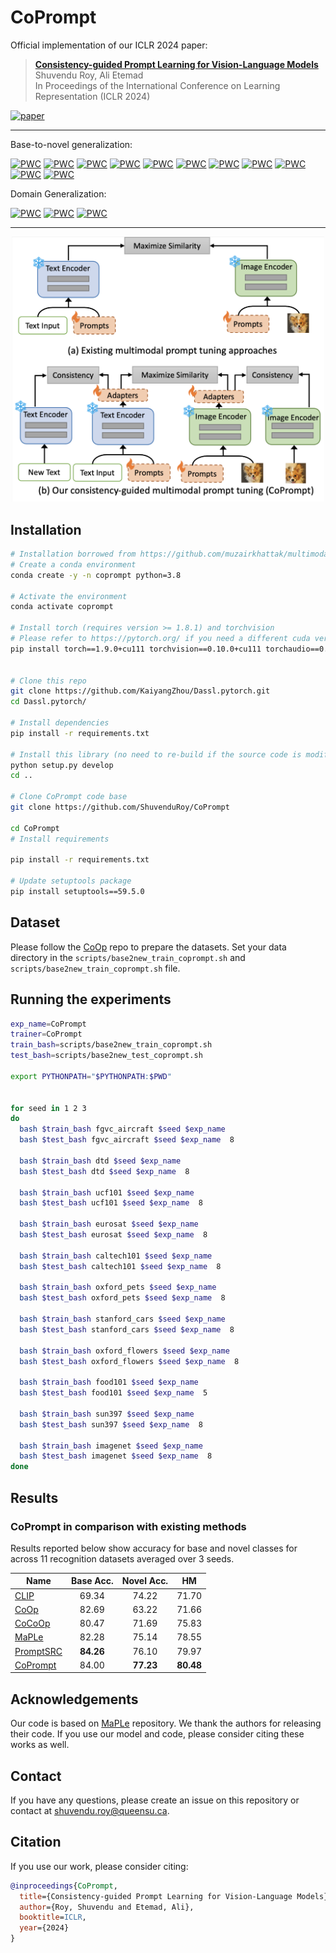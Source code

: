 # CoPrompt

Official implementation of our ICLR 2024 paper:

> [**Consistency-guided Prompt Learning for Vision-Language Models**](https://arxiv.org/abs/2306.01195) <br>
> Shuvendu Roy, Ali Etemad<br>
> In Proceedings of the International Conference on Learning Representation (ICLR 2024)

[![paper](https://img.shields.io/badge/arXiv-Paper-<COLOR>.svg)](https://arxiv.org/pdf/2306.01195.pdf)

<hr />

Base-to-novel generalization:

[![PWC](https://img.shields.io/endpoint.svg?url=https://paperswithcode.com/badge/consistency-guided-prompt-learning-for-vision/prompt-engineering-on-eurosat)](https://paperswithcode.com/sota/prompt-engineering-on-eurosat?p=consistency-guided-prompt-learning-for-vision)
[![PWC](https://img.shields.io/endpoint.svg?url=https://paperswithcode.com/badge/consistency-guided-prompt-learning-for-vision/prompt-engineering-on-dtd)](https://paperswithcode.com/sota/prompt-engineering-on-dtd?p=consistency-guided-prompt-learning-for-vision)
[![PWC](https://img.shields.io/endpoint.svg?url=https://paperswithcode.com/badge/consistency-guided-prompt-learning-for-vision/prompt-engineering-on-food-101)](https://paperswithcode.com/sota/prompt-engineering-on-food-101?p=consistency-guided-prompt-learning-for-vision)
[![PWC](https://img.shields.io/endpoint.svg?url=https://paperswithcode.com/badge/consistency-guided-prompt-learning-for-vision/prompt-engineering-on-oxford-iiit-pet-dataset)](https://paperswithcode.com/sota/prompt-engineering-on-oxford-iiit-pet-dataset?p=consistency-guided-prompt-learning-for-vision)
[![PWC](https://img.shields.io/endpoint.svg?url=https://paperswithcode.com/badge/consistency-guided-prompt-learning-for-vision/prompt-engineering-on-sun397)](https://paperswithcode.com/sota/prompt-engineering-on-sun397?p=consistency-guided-prompt-learning-for-vision)
[![PWC](https://img.shields.io/endpoint.svg?url=https://paperswithcode.com/badge/consistency-guided-prompt-learning-for-vision/prompt-engineering-on-caltech-101)](https://paperswithcode.com/sota/prompt-engineering-on-caltech-101?p=consistency-guided-prompt-learning-for-vision)
[![PWC](https://img.shields.io/endpoint.svg?url=https://paperswithcode.com/badge/consistency-guided-prompt-learning-for-vision/prompt-engineering-on-imagenet)](https://paperswithcode.com/sota/prompt-engineering-on-imagenet?p=consistency-guided-prompt-learning-for-vision)
[![PWC](https://img.shields.io/endpoint.svg?url=https://paperswithcode.com/badge/consistency-guided-prompt-learning-for-vision/prompt-engineering-on-stanford-cars-1)](https://paperswithcode.com/sota/prompt-engineering-on-stanford-cars-1?p=consistency-guided-prompt-learning-for-vision)
[![PWC](https://img.shields.io/endpoint.svg?url=https://paperswithcode.com/badge/consistency-guided-prompt-learning-for-vision/prompt-engineering-on-ucf101)](https://paperswithcode.com/sota/prompt-engineering-on-ucf101?p=consistency-guided-prompt-learning-for-vision)
[![PWC](https://img.shields.io/endpoint.svg?url=https://paperswithcode.com/badge/consistency-guided-prompt-learning-for-vision/prompt-engineering-on-fgvc-aircraft)](https://paperswithcode.com/sota/prompt-engineering-on-fgvc-aircraft?p=consistency-guided-prompt-learning-for-vision)
[![PWC](https://img.shields.io/endpoint.svg?url=https://paperswithcode.com/badge/consistency-guided-prompt-learning-for-vision/prompt-engineering-on-oxford-102-flower)](https://paperswithcode.com/sota/prompt-engineering-on-oxford-102-flower?p=consistency-guided-prompt-learning-for-vision)

Domain Generalization:

[![PWC](https://img.shields.io/endpoint.svg?url=https://paperswithcode.com/badge/consistency-guided-prompt-learning-for-vision/prompt-engineering-on-imagenet-r)](https://paperswithcode.com/sota/prompt-engineering-on-imagenet-r?p=consistency-guided-prompt-learning-for-vision)
[![PWC](https://img.shields.io/endpoint.svg?url=https://paperswithcode.com/badge/consistency-guided-prompt-learning-for-vision/prompt-engineering-on-imagenet-s)](https://paperswithcode.com/sota/prompt-engineering-on-imagenet-s?p=consistency-guided-prompt-learning-for-vision)
[![PWC](https://img.shields.io/endpoint.svg?url=https://paperswithcode.com/badge/consistency-guided-prompt-learning-for-vision/prompt-engineering-on-imagenet-a)](https://paperswithcode.com/sota/prompt-engineering-on-imagenet-a?p=consistency-guided-prompt-learning-for-vision)

<hr />

<p align="center">
  <img src="assets/overview.png" alt="Comparison between the CoPompt and existing prompting approach" width="500"/>
</p>

## Installation

```bash
# Installation borrowed from https://github.com/muzairkhattak/multimodal-prompt-learning
# Create a conda environment
conda create -y -n coprompt python=3.8

# Activate the environment
conda activate coprompt

# Install torch (requires version >= 1.8.1) and torchvision
# Please refer to https://pytorch.org/ if you need a different cuda version
pip install torch==1.9.0+cu111 torchvision==0.10.0+cu111 torchaudio==0.9.0 -f https://download.pytorch.org/whl/torch_stable.html


# Clone this repo
git clone https://github.com/KaiyangZhou/Dassl.pytorch.git
cd Dassl.pytorch/

# Install dependencies
pip install -r requirements.txt

# Install this library (no need to re-build if the source code is modified)
python setup.py develop
cd ..

# Clone CoPrompt code base
git clone https://github.com/ShuvenduRoy/CoPrompt

cd CoPrompt
# Install requirements

pip install -r requirements.txt

# Update setuptools package
pip install setuptools==59.5.0

```

## Dataset

Please follow the [CoOp](https://github.com/KaiyangZhou/CoOp/blob/main/DATASETS.md) repo to prepare the datasets. Set your data directory in the `scripts/base2new_train_coprompt.sh` and `scripts/base2new_train_coprompt.sh` file.

## Running the experiments

```bash
exp_name=CoPrompt
trainer=CoPrompt
train_bash=scripts/base2new_train_coprompt.sh
test_bash=scripts/base2new_test_coprompt.sh

export PYTHONPATH="$PYTHONPATH:$PWD"


for seed in 1 2 3
do
  bash $train_bash fgvc_aircraft $seed $exp_name
  bash $test_bash fgvc_aircraft $seed $exp_name  8

  bash $train_bash dtd $seed $exp_name
  bash $test_bash dtd $seed $exp_name  8

  bash $train_bash ucf101 $seed $exp_name
  bash $test_bash ucf101 $seed $exp_name  8

  bash $train_bash eurosat $seed $exp_name
  bash $test_bash eurosat $seed $exp_name  8

  bash $train_bash caltech101 $seed $exp_name
  bash $test_bash caltech101 $seed $exp_name  8

  bash $train_bash oxford_pets $seed $exp_name
  bash $test_bash oxford_pets $seed $exp_name  8

  bash $train_bash stanford_cars $seed $exp_name
  bash $test_bash stanford_cars $seed $exp_name  8

  bash $train_bash oxford_flowers $seed $exp_name
  bash $test_bash oxford_flowers $seed $exp_name  8

  bash $train_bash food101 $seed $exp_name
  bash $test_bash food101 $seed $exp_name  5

  bash $train_bash sun397 $seed $exp_name
  bash $test_bash sun397 $seed $exp_name  8

  bash $train_bash imagenet $seed $exp_name
  bash $test_bash imagenet $seed $exp_name  8
done
```

## Results

### CoPrompt in comparison with existing methods

Results reported below show accuracy for base and novel classes for across 11 recognition datasets averaged over 3 seeds.

| Name                                                                                                                                                                    | Base Acc. | Novel Acc. |    HM     |
| ----------------------------------------------------------------------------------------------------------------------------------------------------------------------- | :-------: | :--------: | :-------: |
| [CLIP](https://arxiv.org/abs/2103.00020)                                                                                                                                |   69.34   |   74.22    |   71.70   |
| [CoOp](https://arxiv.org/abs/2109.01134)                                                                                                                                |   82.69   |   63.22    |   71.66   |
| [CoCoOp](https://arxiv.org/abs/2203.05557)                                                                                                                              |   80.47   |   71.69    |   75.83   |
| [MaPLe](https://arxiv.org/abs/2210.03117)                                                                                                                               |   82.28   |   75.14    |   78.55   |
| [PromptSRC](https://openaccess.thecvf.com/content/ICCV2023/papers/Khattak_Self-regulating_Prompts_Foundational_Model_Adaptation_without_Forgetting_ICCV_2023_paper.pdf) | **84.26** |   76.10    |   79.97   |
| [CoPrompt](https://arxiv.org/abs/2306.01195)                                                                                                                            |   84.00   | **77.23**  | **80.48** |

## Acknowledgements

Our code is based on [MaPLe](https://github.com/muzairkhattak/multimodal-prompt-learning) repository. We thank the authors for releasing their code. If you use our model and code, please consider citing these works as well.

## Contact

If you have any questions, please create an issue on this repository or contact at shuvendu.roy@queensu.ca.

## Citation

If you use our work, please consider citing:

```bibtex
@inproceedings{CoPrompt,
  title={Consistency-guided Prompt Learning for Vision-Language Models},
  author={Roy, Shuvendu and Etemad, Ali},
  booktitle=ICLR,
  year={2024}
}

```
